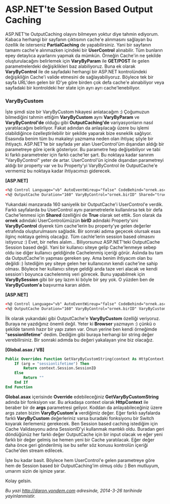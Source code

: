 # ASP.NET'te Session Based Output Caching
ASP.NET'te OutputCaching olayını bilmeyen yoktur diye tahmin ediyorum.
Kabaca herhangi bir sayfanın çıktısının cache'e alınmasını sağlayan bu
özellik ile isterseniz **PartialCaching** de yapabilirsiniz. Yani bir
sayfanın tamamı cache'e alınmazken içindeki bir **UserControl**
alınabilir. Tüm bunların epey detaylıca ayarlarını yapmak da mümkün.
Örneğin Cache'in ne şekilde oluşturulacağını belirlemek için
**VaryByParam** ile **GET/POST** ile gelen parametrelerdeki
değişiklikleri baz alabiliyoruz. Buna ek olarak **VaryByControl** ile de
sayfadaki herhangi bir ASP.NET kontrolündeki değişikliğin Cache'i valide
etmesini de sağlayabiliyoruz. Böylece tek bir sayfa URL'den gelen bir
ID'ye göre birden çok defa cache'e alınabiliyor veya sayfadaki bir
kontroldeki her state için ayrı ayrı cache'lenebiliyor.

### VaryByCustom

İşte şimdi size bir VaryByCustom hikayesi anlatacağım :) Çoğumuzun
bilmediğini tahmin ettiğim **VaryByCustom** aynı **VaryByParam** ve
**VaryByControl'de** olduğu gibi **OutputCaching'de** variyasyonların
nasıl yaratılacağını belirliyor. Fakat adından da anlaşılacağı üzere bu
işlemi olabildiğince özelleştirilebilir bir şekilde yaparak bize
esneklik sağlıyor. Esasında benim tüm bu makaleyi yazmama neden olan
ihtiyaç şöyle bir ihtiyaçtı. ASP.NET'te bir sayfada yer alan
UserControl'üm dışarıdan aldığı bir parametreye göre içerik gösteriyor.
Bu parametre hep değişebiliyor ve tabi ki farklı parametreler için
farklı cache'ler şart. Bu noktaya kadar sanırım "VaryByControl" yeter de
artar. UserControl'ün içinde dışarıdan parametreyi aldığı bir property
var ve bu Property'yi VaryByControl ile OutputCache'e vermemiz bu
noktaya kadar ihtiyacımızı giderecek.

**[ASP.NET]**

```html
<%@ Control Language="vb" AutoEventWireup="false" CodeBehind="ornek.ascx.vb" Inherits="site.ornek" %>
<%@ OutputCache Duration="160" VaryByControl="ornek.birID" Shared="true" %>
```

Yukarıdaki manzarada 160 saniyelik bir OutputCache'i UserControl'e
verdik. Farklı sayfalarda bu UserControl aynı parametrelerle
kullanılırsa tek bir defa Cache'lenmesi için **Shared** özelliğini de
**True** olarak set ettik. Son olarak da **ornek** adındaki
UserControlümüzün **birID** adındaki Property'sini **VaryByControl**
diyerek tüm cache'lerin bu property'ye gelen değerler etrafında
oluşturulmasını sağladık. Bir sonraki adıma geçecek olursak esas ilginç
noktaya gelmiş olacağız. Tüm cachle'lerin session based olmasını
istiyoruz :) Evet, bir nefes alalım... Biliyorsunuz ASP.NET'teki
OutputCache Session based değil. Yani bir kullanıcı siteye gelip
Cache'lenmeye sebep oldu ise diğer kullanıcı geldiğinde Cachelenmiş
içeriği görür. Aslında bu tam da OutputCache'in yapması gereken şey. Ama
benim ihtiyacım olan bu değildi :) İstediğim şey siteye gelen her
kullanıcının kendi cache'ine sahip olması. Böylece her kullanıcı siteye
geldiği anda taze veri alacak ve kendi session'ı boyunca cachelenmiş
veri görecek. Bunu yapabilmek için **VaryBySession** gibi bir şey lazım
ki böyle bir şey yok. O yüzden ben de **VaryByCustom'a** başvurma kararı
aldım.

**[ASP.NET]**

```html
<%@ Control Language="vb" AutoEventWireup="false" CodeBehind="ornek.ascx.vb" Inherits="site.ornek" %>
<%@ OutputCache Duration="160" VaryByControl="ornek.birID" VaryByCustom="sessionlifetime" Shared="true" %>
```

İlk olarak yukarıdaki gibi OutputCache'e **VaryByCustom** özelliği
veriyoruz. Buraya ne yazdığınız önemli değil. Yeter ki **Browser**
yazmayın :) çünkü o şekilde tanımlı hazır bir yapı zaten var. Onun
yerine ben kendi örneğimde "**sessionlifetime**" dedim. Dediğim gibi
buraya herhangi bir string değer verebilirsiniz. Bir sonraki adımda bu
değeri yakalayan yine biz olacağız.

**[Global.asax / VB]**

```vb
Public Overrides Function GetVaryByCustomString(context As HttpContext, arg As String) As String
    If (arg = "sessionlifetime") Then
        Return context.Session.SessionID
    Else
        Return ""
    End If
End Function
```

**Global.asax** içerisinde **Override** edebileceğiniz
**GetVaryByCustomString** adında bir fonksiyon var. Bu arkadaşa context
olarak **HttpContext** ile beraber bir de **args** parametresi geliyor.
Koddan da anlayabileceğiniz üzere args zaten bizim **VaryByCustom'a**
verdiğimiz değer. Eğer farklı sayfalarda farklı **VaryByCustom**
değerleriniz varsa buradaki fonksiyonu bir Switch koyarak ilerlemeniz
gerekecek. Ben Session based caching istediğim için Cache Validasyonu
adına SessionID'yi kullanmak mantıklı oldu. Buradan geri döndüğünüz her
farklı değer OutputCache için bir input olacak ve eğer yeni farklı bir
değer gelmiş ise hemen yeni bir Cache yaratılacak. Eğer değer daha önce
geri gönderilmiş ise bu sefer söz konusu kontrolün içeriği Cache'den
stream edilecek.

İşte bu kadar basit. Böylece hem UserControl'e gelen parametreye göre
hem de Session based bir OutputCaching'im olmuş oldu :) Ben mutluyum,
umarım sizin de işinize yarar.

Kolay gelsin.



*Bu yazi http://daron.yondem.com adresinde, 2014-3-26 tarihinde yayinlanmistir.*
